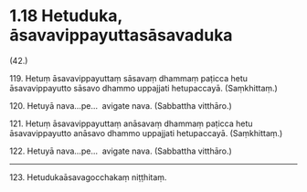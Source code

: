 # 1.18 Hetuduka, āsavavippayuttasāsavaduka

(42.)

119\. Hetuṃ āsavavippayuttaṃ sāsavaṃ dhammaṃ paṭicca hetu āsavavippayutto sāsavo dhammo uppajjati hetupaccayā. (Saṃkhittaṃ.)

120\. Hetuyā nava…pe…  avigate nava. (Sabbattha vitthāro.)

121\. Hetuṃ āsavavippayuttaṃ anāsavaṃ dhammaṃ paṭicca hetu āsavavippayutto anāsavo dhammo uppajjati hetupaccayā. (Saṃkhittaṃ.)

122\. Hetuyā nava…pe…  avigate nava. (Sabbattha vitthāro.)

---

123\. Hetudukaāsavagocchakaṃ niṭṭhitaṃ.
